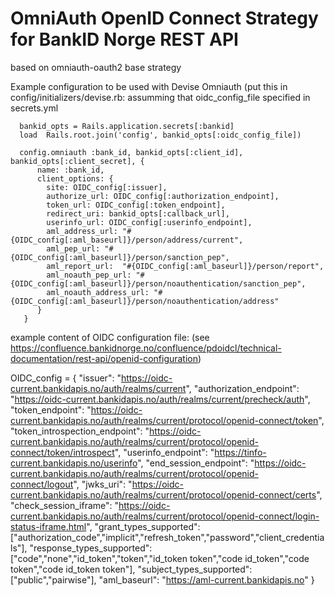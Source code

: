 # OmniAuth OpenID Connect Strategy for BankID Norge REST API

 based  on omniauth-oauth2 base strategy 


 Example configuration to be used with Devise Omniauth (put this in config/initializers/devise.rb:
 assumming that oidc_config_file specified in secrets.yml

```
  bankid_opts = Rails.application.secrets[:bankid]
  load  Rails.root.join('config', bankid_opts[:oidc_config_file])

  config.omniauth :bank_id, bankid_opts[:client_id], bankid_opts[:client_secret], {
      name: :bank_id,
      client_options: {
        site: OIDC_config[:issuer],
        authorize_url: OIDC_config[:authorization_endpoint],
        token_url: OIDC_config[:token_endpoint],
        redirect_uri: bankid_opts[:callback_url], 
        userinfo_url: OIDC_config[:userinfo_endpoint],
        aml_address_url: "#{OIDC_config[:aml_baseurl]}/person/address/current",
        aml_pep_url: "#{OIDC_config[:aml_baseurl]}/person/sanction_pep",
        aml_report_url:  "#{OIDC_config[:aml_baseurl]}/person/report",
        aml_noauth_pep_url: "#{OIDC_config[:aml_baseurl]}/person/noauthentication/sanction_pep",
        aml_noauth_address_url: "#{OIDC_config[:aml_baseurl]}/person/noauthentication/address"
      }
   }
```

example content of OIDC configuration file:
(see https://confluence.bankidnorge.no/confluence/pdoidcl/technical-documentation/rest-api/openid-configuration)

OIDC_config = {
  "issuer": "https://oidc-current.bankidapis.no/auth/realms/current",
  "authorization_endpoint": "https://oidc-current.bankidapis.no/auth/realms/current/precheck/auth",
  "token_endpoint": "https://oidc-current.bankidapis.no/auth/realms/current/protocol/openid-connect/token",
  "token_introspection_endpoint": "https://oidc-current.bankidapis.no/auth/realms/current/protocol/openid-connect/token/introspect",
  "userinfo_endpoint": "https://tinfo-current.bankidapis.no/userinfo",
  "end_session_endpoint": "https://oidc-current.bankidapis.no/auth/realms/current/protocol/openid-connect/logout",
  "jwks_uri": "https://oidc-current.bankidapis.no/auth/realms/current/protocol/openid-connect/certs",
  "check_session_iframe": "https://oidc-current.bankidapis.no/auth/realms/current/protocol/openid-connect/login-status-iframe.html",
  "grant_types_supported": ["authorization_code","implicit","refresh_token","password","client_credentials"],
  "response_types_supported": ["code","none","id_token","token","id_token token","code id_token","code token","code id_token token"],
  "subject_types_supported": ["public","pairwise"],
  "aml_baseurl": "https://aml-current.bankidapis.no"
}
